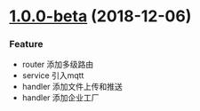 <a name="7.1.2"></a>
# [1.0.0-beta](https://github.com/vimeracke/awesomeProject.git) (2018-12-06)


### Feature 

- router 添加多级路由
- service 引入mqtt
- handler 添加文件上传和推送
- handler 添加企业工厂
